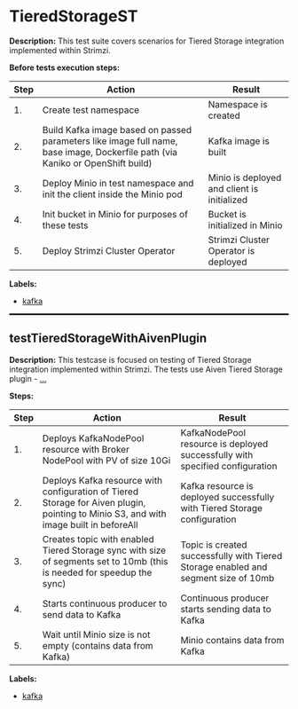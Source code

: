 # TieredStorageST

**Description:** This test suite covers scenarios for Tiered Storage integration implemented within Strimzi.

**Before tests execution steps:**

| Step | Action | Result |
| - | - | - |
| 1. | Create test namespace | Namespace is created |
| 2. | Build Kafka image based on passed parameters like image full name, base image, Dockerfile path (via Kaniko or OpenShift build) | Kafka image is built |
| 3. | Deploy Minio in test namespace and init the client inside the Minio pod | Minio is deployed and client is initialized |
| 4. | Init bucket in Minio for purposes of these tests | Bucket is initialized in Minio |
| 5. | Deploy Strimzi Cluster Operator | Strimzi Cluster Operator is deployed |

**Labels:**

* [kafka](labels/kafka.md)

<hr style="border:1px solid">

## testTieredStorageWithAivenPlugin

**Description:** This testcase is focused on testing of Tiered Storage integration implemented within Strimzi. The tests use Aiven Tiered Storage plugin - <a href="https://github.com/Aiven-Open/tiered-storage-for-apache-kafka/tree/main">...</a>

**Steps:**

| Step | Action | Result |
| - | - | - |
| 1. | Deploys KafkaNodePool resource with Broker NodePool with PV of size 10Gi | KafkaNodePool resource is deployed successfully with specified configuration |
| 2. | Deploys Kafka resource with configuration of Tiered Storage for Aiven plugin, pointing to Minio S3, and with image built in beforeAll | Kafka resource is deployed successfully with Tiered Storage configuration |
| 3. | Creates topic with enabled Tiered Storage sync with size of segments set to 10mb (this is needed for speedup the sync) | Topic is created successfully with Tiered Storage enabled and segment size of 10mb |
| 4. | Starts continuous producer to send data to Kafka | Continuous producer starts sending data to Kafka |
| 5. | Wait until Minio size is not empty (contains data from Kafka) | Minio contains data from Kafka |

**Labels:**

* [kafka](labels/kafka.md)

